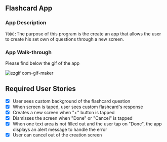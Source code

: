 ## Flashcard App

### App Description
`TODO:`The purpose of this program is the create an app that allows the user to create his set own of
questions through a new screen.

### App Walk-through

Please find below the gif of the app

![ezgif com-gif-maker](https://user-images.githubusercontent.com/63592880/111036764-e0afba00-83ee-11eb-88a2-e028d55ba58b.gif)


## Required User Stories
- [x] User sees custom background of the flashcard question
- [x] When screen is taped, user sees custom flashcard's response
- [x] Creates a new screen when "+" button is tapped
- [x] Dismisses the screen when "Done" or "Cancel" is tapped 
- [x] When one text area is not filled out and the user tap on "Done", the app displays an alert message
      to handle the error
- [x] User can cancel out of the creation screen

